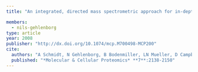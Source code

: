 ```yaml
---
title: "An integrated, directed mass spectrometric approach for in-depth characterization of complex peptide mixtures"

members:
  - nils-gehlenborg
type: article
year: 2008
publisher: "http://dx.doi.org/10.1074/mcp.M700498-MCP200"
cite:
  authors: "A Schmidt, N Gehlenborg, B Bodenmiller, LN Mueller, D Campbell, M Mueller, R Aebersold and B Domon"
  published: "*Molecular & Cellular Proteomics* **7**:2138-2150"
---
```

